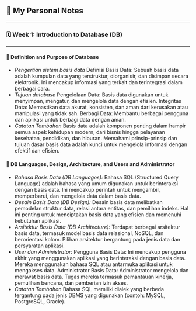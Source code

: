 ## 📘 My Personal Notes 
---
### 🗓️ Week 1: Introduction to Database (DB)
---
#### 📍 Definition and Purpose of Database
- _Pengertian sistem basis data_
Definisi Basis Data: Sebuah basis data adalah kumpulan data yang terstruktur, diorganisir, dan disimpan secara elektronik.
Ini mencakup informasi yang terkait dan terintegrasi dalam berbagai cara.
- _Tujuan database_
Pengelolaan Data: Basis data digunakan untuk menyimpan, mengatur, dan mengelola data dengan efisien.
Integritas Data: Memastikan data akurat, konsisten, dan aman dari kerusakan atau manipulasi yang tidak sah.
Berbagi Data: Membantu berbagai pengguna dan aplikasi untuk berbagi data dengan aman.
- _Catatan Tambahan_
Basis data adalah komponen penting dalam hampir semua aspek kehidupan modern, dari bisnis hingga pelayanan kesehatan, pendidikan, dan hiburan. Memahami prinsip-prinsip dan tujuan dasar basis data adalah kunci untuk mengelola informasi dengan efektif dan efisien.


#### 📍 DB Languages, Design, Architecture, and Users and Administrator
- _Bahasa Basis Data (DB Languages):_
Bahasa SQL (Structured Query Language) adalah bahasa yang umum digunakan untuk berinteraksi dengan basis data. Ini mencakup perintah untuk mengambil, memperbarui, dan mengelola data dalam basis data.
- _Desain Basis Data (DB Design):_
Desain basis data melibatkan pemodelan struktur data, relasi antara entitas, dan pemilihan indeks. Hal ini penting untuk menciptakan basis data yang efisien dan memenuhi kebutuhan aplikasi.
- _Arsitektur Basis Data (DB Architecture):_
Terdapat berbagai arsitektur basis data, termasuk model basis data relasional, NoSQL, dan berorientasi kolom. Pilihan arsitektur bergantung pada jenis data dan persyaratan aplikasi.
- _User dan Administrator:_
Pengguna Basis Data: Ini mencakup pengguna akhir yang menggunakan aplikasi yang berinteraksi dengan basis data. Mereka menggunakan bahasa SQL atau antarmuka aplikasi untuk mengakses data.
Administrator Basis Data: Administrator mengelola dan merawat basis data. Tugas mereka termasuk pemantauan kinerja, pemulihan bencana, dan pemberian izin akses.
- _Catatan Tambahan_
Bahasa SQL memiliki dialek yang berbeda tergantung pada jenis DBMS yang digunakan (contoh: MySQL, PostgreSQL, Oracle).
